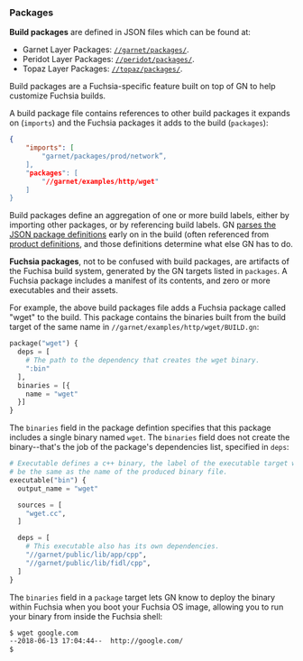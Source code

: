 ### Packages

**Build packages** are defined in JSON files which can be found at:

* Garnet Layer Packages: [`//garnet/packages/`][garnet-packages-source].
* Peridot Layer Packages: [`//peridot/packages/`][peridot-packages-source].
* Topaz Layer Packages: [`//topaz/packages/`][topaz-packages-source].

Build packages are a Fuchsia-specific feature built on top of GN to help
customize Fuchsia builds.

A build package file contains references to other build packages it expands
on (`imports`) and the Fuchsia packages it adds to the build (`packages`):
```json
{
    "imports": [
        "garnet/packages/prod/network”,
    ],
    "packages": [
        "//garnet/examples/http/wget"
    ]
}
```

Build packages define an aggregation of one or more build labels, either by
importing other packages, or by referencing build labels. GN [parses the JSON
package definitions][preprocess-build-packages-py] early on in the build
(often referenced from [product definitions][products], and those definitions
determine what else GN has to do.

**Fuchsia packages**, not to be confused with build packages, are artifacts
of the Fuchisa build system, generated by the GN targets listed in `packages`.
A Fuchsia package includes a manifest of its contents, and zero or more
executables and their assets.

For example, the above build packages file adds a Fuchsia package called
"wget" to the build. This package contains the binaries built
from the build target of the same name in `//garnet/examples/http/wget/BUILD.gn`:

```py
package("wget") {
  deps = [
    # The path to the dependency that creates the wget binary.
    ":bin"
  ],
  binaries = [{
    name = "wget"
  }]
}
```

The `binaries` field in the package defintion specifies that this package
includes a single binary named `wget`. The `binaries` field does not create
the binary--that's the job of the package's dependencies list, specified in
`deps`:

```py
# Executable defines a c++ binary, the label of the executable target will
# be the same as the name of the produced binary file.
executable("bin") {
  output_name = "wget"

  sources = [
    "wget.cc",
  ]

  deps = [
    # This executable also has its own dependencies.
    "//garnet/public/lib/app/cpp",
    "//garnet/public/lib/fidl/cpp",
  ]
}
```

The `binaries` field in a `package` target lets GN know to deploy the
binary within Fuchsia when you boot your Fuchsia OS image, allowing you
to run your binary from inside the Fuchsia shell:

```bash
$ wget google.com
--2018-06-13 17:04:44--  http://google.com/
$
```




[garnet-packages-source]: https://fuchsia.googlesource.com/garnet/+/master/packages/
[peridot-packages-source]: https://fuchsia.googlesource.com/peridot/+/master/packages/
[topaz-packages-source]: https://fuchsia.googlesource.com/topaz/+/master/packages/
[preprocess-build-packages-py]: https://fuchsia.googlesource.com/build/+/master/gn/prepreprocess_build_packages.py
[products]: products.md

